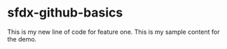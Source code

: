 # sfdx-github-basics

This is my new line of code for feature one.
This is my sample content for the demo.